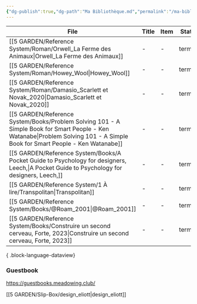 ```yaml
---
{"dg-publish":true,"dg-path":"Ma Bibliothèque.md","permalink":"/ma-bibliotheque/","dgShowBacklinks":"false","dgShowLocalGraph":"false","created":"2024-08-11T21:54:47.417+02:00","updated":"2024-08-12T22:29:51.523+02:00"}
---
```


| File                                                                                                                                                                            | Title | Item | Status  | Read | Contribution |
| ------------------------------------------------------------------------------------------------------------------------------------------------------------------------------- | ----- | ---- | ------- | ---- | ------------ |
| [[5 GARDEN/Reference System/Roman/Orwell_La Ferme des Animaux\|Orwell_La Ferme des Animaux]]                                                                                 | \-    | \-   | terminé | \-   | \-           |
| [[5 GARDEN/Reference System/Roman/Howey_Wool\|Howey_Wool]]                                                                                                                   | \-    | \-   | terminé | \-   | \-           |
| [[5 GARDEN/Reference System/Roman/Damasio_Scarlett et Novak_2020\|Damasio_Scarlett et Novak_2020]]                                                                           | \-    | \-   | terminé | \-   | \-           |
| [[5 GARDEN/Reference System/Books/Problem Solving 101 - A Simple Book for Smart People - Ken Watanabe\|Problem Solving 101 - A Simple Book for Smart People - Ken Watanabe]] | \-    | \-   | terminé | \-   | \-           |
| [[5 GARDEN/Reference System/Books/A Pocket Guide to Psychology for designers, Leech,\|A Pocket Guide to Psychology for designers, Leech,]]                                   | \-    | \-   | terminé | \-   | \-           |
| [[5 GARDEN/Reference System/1 À lire/Transpolitan\|Transpolitan]]                                                                                                            | \-    | \-   | terminé | \-   | \-           |
| [[5 GARDEN/Reference System/Books/@Roam_2001\|@Roam_2001]]                                                                                                                   | \-    | \-   | terminé | \-   | \-           |
| [[5 GARDEN/Reference System/Books/Construire un second cerveau, Forte, 2023\|Construire un second cerveau, Forte, 2023]]                                                     | \-    | \-   | terminé | \-   | \-           |

{ .block-language-dataview}

### Guestbook

https://guestbooks.meadowing.club/

[[5 GARDEN/Slip-Box/design_eliott\|design_eliott]]